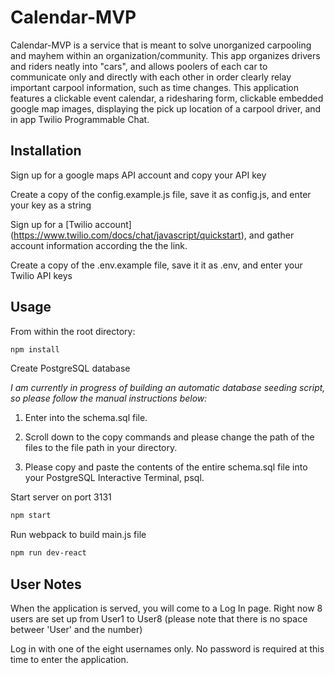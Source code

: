 # Calendar-MVP
Calendar-MVP is a service that is meant to solve unorganized carpooling and mayhem within an organization/community. This app organizes drivers and riders neatly into "cars", and allows poolers of each car to communicate only and directly with each other in order clearly relay important carpool information, such as time changes. This application features a clickable event calendar, a ridesharing form, clickable embedded google map images, displaying the pick up location of a carpool driver, and in app Twilio Programmable Chat.

## Installation

Sign up for a google maps API account and copy your API key

Create a copy of the config.example.js file, save it as config.js, and enter your key as a string

Sign up for a [Twilio account] (https://www.twilio.com/docs/chat/javascript/quickstart), and gather account information according the the link.

Create a copy of the .env.example file, save it it as .env, and enter your Twilio API keys

## Usage

From within the root directory:

```bash
npm install
```

Create PostgreSQL database

_I am currently in progress of building an automatic database seeding script, so please follow the manual instructions below:_

  1. Enter into the schema.sql file.
  
  1. Scroll down to the copy commands and please change the path of the files to the file path in your directory.

  1. Please copy and paste the contents of the entire schema.sql file into your PostgreSQL Interactive Terminal, psql.


 Start server on port 3131
 ```bash
 npm start
 ```

Run webpack to build main.js file
 ```bash
 npm run dev-react
 ```
 
## User Notes

When the application is served, you will come to a Log In page. Right now 8 users are set up from User1 to User8 (please note that there is no space betweer 'User' and the number)

Log in with one of the eight usernames only. No password is required at this time to enter the application.
